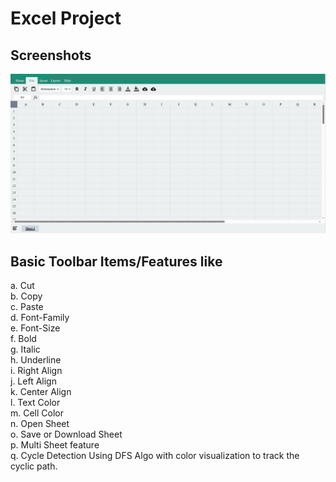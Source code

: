 # Excel Project

## Screenshots
![public/Screenshot_1.jpg](https://github.com/Riyaansh-Mittal/Excel/blob/main/public/Screenshot_1.jpg)

## Basic Toolbar Items/Features like   
  a. Cut  
  b. Copy   
  c. Paste  
  d. Font-Family    
  e. Font-Size    
  f. Bold   
  g. Italic   
  h. Underline    
  i. Right Align  
  j. Left Align   
  k. Center Align   
  l. Text Color   
  m. Cell Color   
  n. Open Sheet   
  o. Save or Download Sheet       
  p. Multi Sheet feature      
  q. Cycle Detection Using DFS Algo with color visualization to track the cyclic path.  

